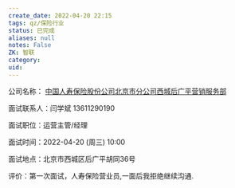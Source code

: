 ```yaml
---
create_date: 2022-04-20 22:15
tags: qz/保险行业
status: 已完成 
aliases: null
notes: False
ZK: 智联
category: 
uid: 
---
```



公司名称： [中国人寿保险股份公司北京市分公司西城后广平营销服务部](http://company.zhaopin.com/CZ155825710.htm?srccode=508801_growth_203368_004048040f195a90d6f9f000b6f9f6d9116)

面试联系人：闫学斌 13611290190

面试职位：运营主管/经理

面试时间：2022-04-20 (周三) 10:00

面试地点：北京市西城区后广平胡同36号

评价：第一次面试，人寿保险营业员,一面后我拒绝继续沟通.